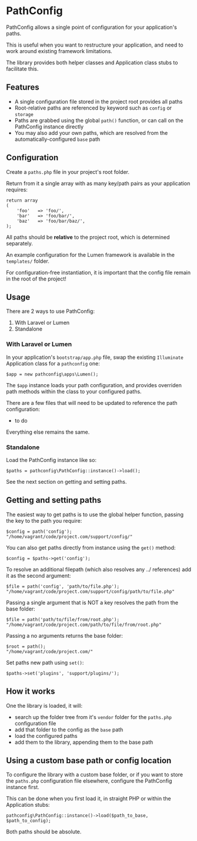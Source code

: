 # PathConfig

PathConfig allows a single point of configuration for your application's paths.

This is useful when you want to restructure your application, and need to work around existing framework limitations.

The library provides both helper classes and Application class stubs to facilitate this.  

## Features

- A single configuration file stored in the project root provides all paths
- Root-relative paths are referenced by keyword such as `config` or `storage`
- Paths are grabbed using the global `path()` function, or can call on the PathConfig instance directly
- You may also add your own paths, which are resolved from the automatically-configured `base` path

## Configuration

Create a `paths.php` file in your project's root folder.

Return from it a single array with as many key/path pairs as your application requires:

    return array
    (
        'foo'   => 'foo/',
        'bar'   => 'foo/bar/',
        'baz'   => 'foo/bar/baz/',
    );

All paths should be **relative** to the project root, which is determined separately.

An example configuration for the Lumen framework is available in the `templates/` folder.

For configuration-free instantiation, it is important that the config file remain in the root of the project!

## Usage

There are 2 ways to use PathConfig:
 
1. With Laravel or Lumen
2. Standalone


### With Laravel or Lumen

In your application's `bootstrap/app.php` file, swap the existing `Illuminate` Application class for a `pathconfig` one:

    $app = new pathconfig\apps\Lumen();

The `$app` instance loads your path configuration, and provides overriden path methods within the class to your configured paths.

There are a few files that will need to be updated to reference the path configuration:
 
- to do

Everything else remains the same.

### Standalone

Load the PathConfig instance like so:

    $paths = pathconfig\PathConfig::instance()->load();

See the next section on getting and setting paths.

## Getting and setting paths

The easiest way to get paths is to use the global helper function, passing the key to the path you require:

    $config = path('config');
    "/home/vagrant/code/project.com/support/config/"

You can also get paths directly from instance using the `get()` method:

    $config = $paths->get('config');
    
To resolve an additional filepath (which also resolves any ../ references) add it as the second argument:

	$file = path('config', 'path/to/file.php');
	"/home/vagrant/code/project.com/support/config/path/to/file.php"

Passing a single argument that is NOT a key resolves the path from the base folder:

	$file = path('path/to/file/from/root.php');
	"/home/vagrant/code/project.com/path/to/file/from/root.php"

Passing a no arguments returns the base folder:

	$root = path();
	"/home/vagrant/code/project.com/"

Set paths new path using `set()`:

    $paths->set('plugins', 'support/plugins/');

## How it works

One the library is loaded, it will:
 
- search up the folder tree from it's `vendor` folder for the `paths.php` configuration file
- add that folder to the config as the `base` path
- load the configured paths
- add them to the library, appending them to the base path

## Using a custom base path or config location

To configure the library with a custom base folder, or if you want to store the `paths.php` configuration file elsewhere, configure the PathConfig instance first.

This can be done when you first load it, in straight PHP or within the Application stubs:
 
    pathconfig\PathConfig::instance()->load($path_to_base, $path_to_config);

Both paths should be absolute.
